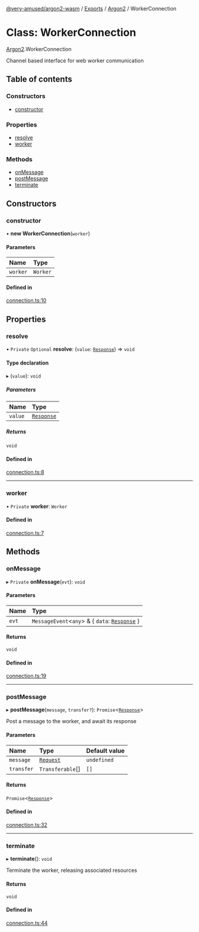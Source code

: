 [@very-amused/argon2-wasm](../README.md) / [Exports](../modules.md) / [Argon2](../modules/Argon2.md) / WorkerConnection

# Class: WorkerConnection

[Argon2](../modules/Argon2.md).WorkerConnection

Channel based interface for web worker communication

## Table of contents

### Constructors

- [constructor](Argon2.WorkerConnection.md#constructor)

### Properties

- [resolve](Argon2.WorkerConnection.md#resolve)
- [worker](Argon2.WorkerConnection.md#worker)

### Methods

- [onMessage](Argon2.WorkerConnection.md#onmessage)
- [postMessage](Argon2.WorkerConnection.md#postmessage)
- [terminate](Argon2.WorkerConnection.md#terminate)

## Constructors

### constructor

• **new WorkerConnection**(`worker`)

#### Parameters

| Name | Type |
| :------ | :------ |
| `worker` | `Worker` |

#### Defined in

[connection.ts:10](https://github.com/very-amused/argon2-wasm/blob/2134600/src/connection.ts#L10)

## Properties

### resolve

• `Private` `Optional` **resolve**: (`value`: [`Response`](../interfaces/Argon2.Response.md)) => `void`

#### Type declaration

▸ (`value`): `void`

##### Parameters

| Name | Type |
| :------ | :------ |
| `value` | [`Response`](../interfaces/Argon2.Response.md) |

##### Returns

`void`

#### Defined in

[connection.ts:8](https://github.com/very-amused/argon2-wasm/blob/2134600/src/connection.ts#L8)

___

### worker

• `Private` **worker**: `Worker`

#### Defined in

[connection.ts:7](https://github.com/very-amused/argon2-wasm/blob/2134600/src/connection.ts#L7)

## Methods

### onMessage

▸ `Private` **onMessage**(`evt`): `void`

#### Parameters

| Name | Type |
| :------ | :------ |
| `evt` | `MessageEvent`<`any`\> & { `data`: [`Response`](../interfaces/Argon2.Response.md)  } |

#### Returns

`void`

#### Defined in

[connection.ts:19](https://github.com/very-amused/argon2-wasm/blob/2134600/src/connection.ts#L19)

___

### postMessage

▸ **postMessage**(`message`, `transfer?`): `Promise`<[`Response`](../interfaces/Argon2.Response.md)\>

Post a message to the worker, and await its response

#### Parameters

| Name | Type | Default value |
| :------ | :------ | :------ |
| `message` | [`Request`](../interfaces/Argon2.Request.md) | `undefined` |
| `transfer` | `Transferable`[] | `[]` |

#### Returns

`Promise`<[`Response`](../interfaces/Argon2.Response.md)\>

#### Defined in

[connection.ts:32](https://github.com/very-amused/argon2-wasm/blob/2134600/src/connection.ts#L32)

___

### terminate

▸ **terminate**(): `void`

Terminate the worker, releasing associated resources

#### Returns

`void`

#### Defined in

[connection.ts:44](https://github.com/very-amused/argon2-wasm/blob/2134600/src/connection.ts#L44)
